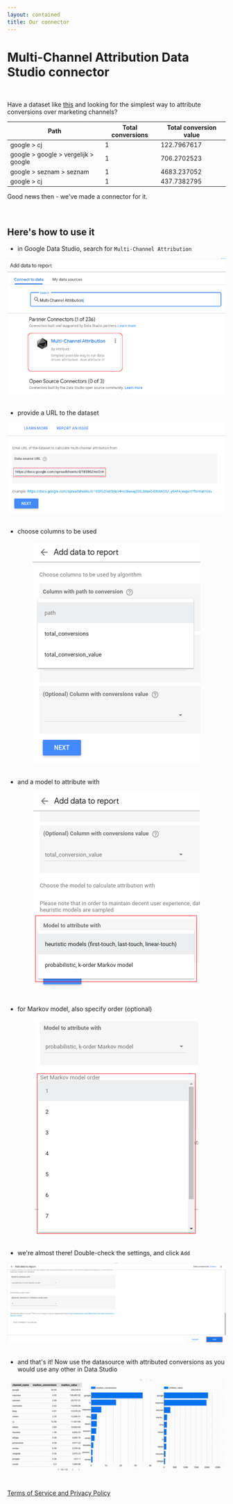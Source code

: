 ```yaml
---
layout: contained
title: Our connector
---
```

# Multi-Channel Attribution Data Studio connector

<br>

Have a dataset  like <a href="https://docs.google.com/spreadsheets/d/1EDlGZnst2nkLHHoSkexejZ0SJbNeO-EB0WG5Z_y9AFA/" target="_blank">this</a> and looking for the simplest way to attribute conversions over marketing channels?

<div>
<table class="table table-striped table-borderless table-hover">
  <thead>
    <tr>
      <th scope="col">Path</th>
      <th scope="col">Total conversions</th>
      <th scope="col">Total conversion value</th>
    </tr>
  </thead>
  <tbody>
    <tr><td>google > cj</td><td>1</td><td>122.7967617</td></tr>
    <tr><td>google > google > vergelijk > google</td><td>1</td><td>706.2702523</td></tr>
    <tr><td>google > seznam > seznam</td><td>1</td><td>4683.237052</td></tr>
    <tr><td>google > cj</td><td>1</td><td>437.7382795</td></tr>
    <!-- <tr><td>google > exponea > google > exponea</td><td>1</td><td>2018.351625</td></tr> -->
  </tbody>
</table>

</div>

<!-- <br> -->

Good news then - we've made a connector for it.

<br>

## Here's how to use it

<!-- <br> -->

* in Google Data Studio, search for `Multi-Channel Attribution`

<div style="text-align: center">
  <img src="img/hello.png" class="our-connector">
</div>

<br>

* provide a URL to the dataset

<div style="text-align: center">
  <img src="img/url.png" class="our-connector">
</div>

<br>

* choose columns to be used

<div style="text-align: center">
  <img src="img/path.png" class="our-connector">
</div>

<br>

* and a model to attribute with

<div style="text-align: center">
  <img src="img/model.png" class="our-connector">
</div>

<br>

* for Markov model, also specify order (optional)

<div style="text-align: center">
  <img src="img/order.png" class="our-connector">
</div>

<br>

* we're almost there!  Double-check the settings, and click `Add`

<div style="text-align: center">
  <img src="img/almost.png" class="our-connector">
</div>

<br>

* and that's it!  Now use the datasource with attributed conversions as you would use any other in Data Studio

<div style="text-align: center">
  <img src="img/dash.png" class="our-connector">
</div>

<br>

[Terms of Service and Privacy Policy](/tos-and-privacy.html)
